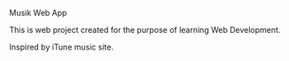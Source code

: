 Musik Web App

This is web project created for the purpose of learning Web Development.

Inspired by iTune music site.